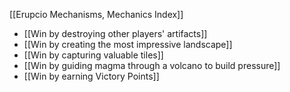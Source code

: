 [[Erupcio Mechanisms, Mechanics Index]]

- [[Win by destroying other players' artifacts]]
- [[Win by creating the most impressive landscape]]
- [[Win by capturing valuable tiles]]
- [[Win by guiding magma through a volcano to build pressure]]
- [[Win by earning Victory Points]]